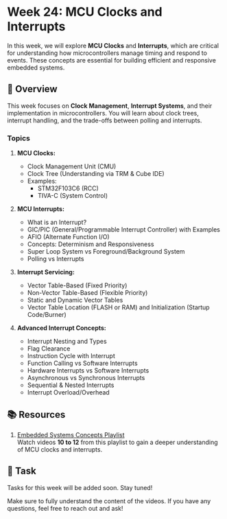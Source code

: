 # Week 24: MCU Clocks and Interrupts

In this week, we will explore **MCU Clocks** and **Interrupts**, which are critical for understanding how microcontrollers manage timing and respond to events. These concepts are essential for building efficient and responsive embedded systems.

## 📖 Overview

This week focuses on **Clock Management**, **Interrupt Systems**, and their implementation in microcontrollers. You will learn about clock trees, interrupt handling, and the trade-offs between polling and interrupts.

### Topics

1. **MCU Clocks:**
   - Clock Management Unit (CMU)
   - Clock Tree (Understanding via TRM & Cube IDE)
   - Examples:
     - STM32F103C6 (RCC)
     - TIVA-C (System Control)

2. **MCU Interrupts:**
   - What is an Interrupt?
   - GIC/PIC (General/Programmable Interrupt Controller) with Examples
   - AFIO (Alternate Function I/O)
   - Concepts: Determinism and Responsiveness
   - Super Loop System vs Foreground/Background System
   - Polling vs Interrupts

3. **Interrupt Servicing:**
   - Vector Table-Based (Fixed Priority)
   - Non-Vector Table-Based (Flexible Priority)
   - Static and Dynamic Vector Tables
   - Vector Table Location (FLASH or RAM) and Initialization (Startup Code/Burner)

4. **Advanced Interrupt Concepts:**
   - Interrupt Nesting and Types
   - Flag Clearance
   - Instruction Cycle with Interrupt
   - Function Calling vs Software Interrupts
   - Hardware Interrupts vs Software Interrupts
   - Asynchronous vs Synchronous Interrupts
   - Sequential & Nested Interrupts
   - Interrupt Overload/Overhead

## 📚 Resources

1. [Embedded Systems Concepts Playlist](https://www.youtube.com/playlist?list=PLoiqjtgvXf9e2VJk8GWEXwECPM_7JRwkE)  
   Watch videos **10 to 12** from this playlist to gain a deeper understanding of MCU clocks and interrupts.

## 📝 Task

Tasks for this week will be added soon. Stay tuned!

Make sure to fully understand the content of the videos. If you have any questions, feel free to reach out and ask!
